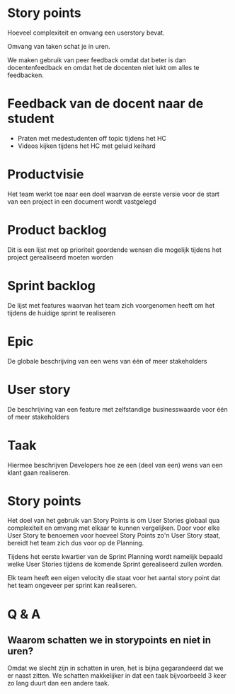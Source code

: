 # Story points
Hoeveel complexiteit en omvang een userstory bevat.

Omvang van taken schat je in uren.

We maken gebruik van peer feedback omdat dat beter is dan docentenfeedback en omdat het de docenten niet lukt om alles te feedbacken.

# Feedback van de docent naar de student
- Praten met medestudenten off topic tijdens het HC
- Videos kijken tijdens het HC met geluid keihard

# Productvisie
Het team werkt toe naar een doel waarvan de eerste versie voor de start van een project in een document wordt vastgelegd

# Product backlog
Dit is een lijst met op prioriteit geordende wensen die mogelijk tijdens het project gerealiseerd moeten worden

# Sprint backlog
De lijst met features waarvan het team zich voorgenomen heeft om het tijdens de huidige sprint te realiseren

# Epic
De globale beschrijving van een wens van één of meer stakeholders

# User story
De beschrijving van een feature met zelfstandige businesswaarde voor één of meer stakeholders

# Taak
Hiermee beschrijven Developers hoe ze een (deel van een) wens van een klant gaan realiseren.

# Story points
Het doel van het gebruik van Story Points is om User Stories globaal qua complexiteit en omvang met elkaar te kunnen vergelijken.
Door voor elke User Story te benoemen voor hoeveel Story Points zo'n User Story staat, bereidt het team zich dus voor op de Planning.

Tijdens het eerste kwartier van de Sprint Planning wordt namelijk bepaald welke User Stories tijdens de komende Sprint gerealiseerd zullen worden.

Elk team heeft een eigen velocity die staat voor het aantal story point dat het team ongeveer per sprint kan realiseren.

# Q & A
## Waarom schatten we in storypoints en niet in uren?
Omdat we slecht zijn in schatten in uren, het is bijna gegarandeerd dat we er naast zitten. We schatten makkelijker in dat een taak bijvoorbeeld 3 keer zo lang duurt dan een andere taak.

